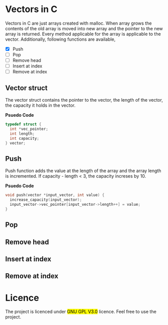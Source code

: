 # Vectors in C
Vectors in C are just arrays created with malloc. When array grows the contents of the old array is moved into new array and the pointer to the new array is returned.
Every method applicable for the array is applicable to the vector. Additionally, following functions are available,

- [x] Push
- [ ] Pop
- [ ] Remove head
- [ ] Insert at index
- [ ] Remove at index

## Vector struct
The vector struct contains the pointer to the vector, the length of the vector, the capacity it holds in the vector.

__Psuedo Code__
```c
typedef struct {
  int *vec_pointer;
  int length;
  int capacity;
} vector;
```
## Push
Push function adds the value at the length of the array and the array length is incremented. If capacity - length < 3, the capacity increses by 10.

__Psuedo Code__
```c
void push(vector *input_vector, int value) {
  increase_capacity(input_vector);
  input_vector->vec_pointer[input_vector->length++] = value;
}
```
## Pop
## Remove head
## Insert at index
## Remove at index
# Licence
The project is licenced under <mark> GNU GPL V3.0</mark> licence. Feel free to use the project.
